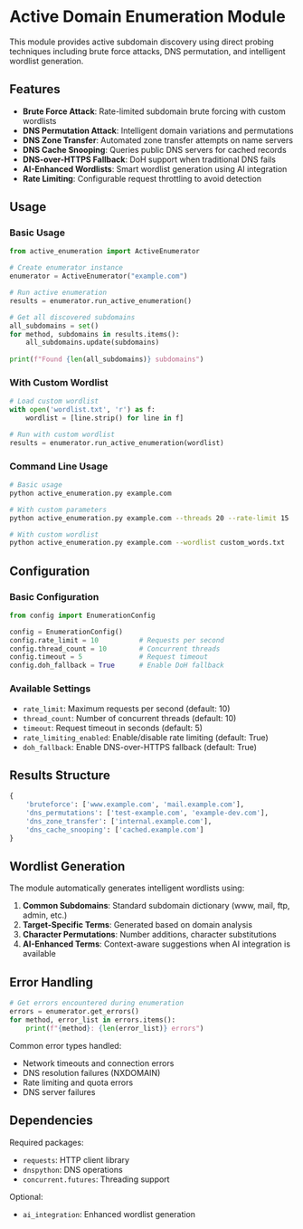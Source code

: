 # Active Domain Enumeration Module

This module provides active subdomain discovery using direct probing techniques including brute force attacks, DNS permutation, and intelligent wordlist generation.

## Features

- **Brute Force Attack**: Rate-limited subdomain brute forcing with custom wordlists
- **DNS Permutation Attack**: Intelligent domain variations and permutations
- **DNS Zone Transfer**: Automated zone transfer attempts on name servers
- **DNS Cache Snooping**: Queries public DNS servers for cached records
- **DNS-over-HTTPS Fallback**: DoH support when traditional DNS fails
- **AI-Enhanced Wordlists**: Smart wordlist generation using AI integration
- **Rate Limiting**: Configurable request throttling to avoid detection

## Usage

### Basic Usage
```python
from active_enumeration import ActiveEnumerator

# Create enumerator instance
enumerator = ActiveEnumerator("example.com")

# Run active enumeration
results = enumerator.run_active_enumeration()

# Get all discovered subdomains
all_subdomains = set()
for method, subdomains in results.items():
    all_subdomains.update(subdomains)
    
print(f"Found {len(all_subdomains)} subdomains")
```

### With Custom Wordlist
```python
# Load custom wordlist
with open('wordlist.txt', 'r') as f:
    wordlist = [line.strip() for line in f]

# Run with custom wordlist
results = enumerator.run_active_enumeration(wordlist)
```

### Command Line Usage
```bash
# Basic usage
python active_enumeration.py example.com

# With custom parameters
python active_enumeration.py example.com --threads 20 --rate-limit 15

# With custom wordlist
python active_enumeration.py example.com --wordlist custom_words.txt
```

## Configuration

### Basic Configuration
```python
from config import EnumerationConfig

config = EnumerationConfig()
config.rate_limit = 10          # Requests per second
config.thread_count = 10        # Concurrent threads
config.timeout = 5              # Request timeout
config.doh_fallback = True      # Enable DoH fallback
```

### Available Settings
- `rate_limit`: Maximum requests per second (default: 10)
- `thread_count`: Number of concurrent threads (default: 10)
- `timeout`: Request timeout in seconds (default: 5)
- `rate_limiting_enabled`: Enable/disable rate limiting (default: True)
- `doh_fallback`: Enable DNS-over-HTTPS fallback (default: True)

## Results Structure

```python
{
    'bruteforce': ['www.example.com', 'mail.example.com'],
    'dns_permutations': ['test-example.com', 'example-dev.com'],
    'dns_zone_transfer': ['internal.example.com'],
    'dns_cache_snooping': ['cached.example.com']
}
```

## Wordlist Generation

The module automatically generates intelligent wordlists using:

1. **Common Subdomains**: Standard subdomain dictionary (www, mail, ftp, admin, etc.)
2. **Target-Specific Terms**: Generated based on domain analysis
3. **Character Permutations**: Number additions, character substitutions
4. **AI-Enhanced Terms**: Context-aware suggestions when AI integration is available

## Error Handling

```python
# Get errors encountered during enumeration
errors = enumerator.get_errors()
for method, error_list in errors.items():
    print(f"{method}: {len(error_list)} errors")
```

Common error types handled:
- Network timeouts and connection errors
- DNS resolution failures (NXDOMAIN)
- Rate limiting and quota errors
- DNS server failures

## Dependencies

Required packages:
- `requests`: HTTP client library
- `dnspython`: DNS operations
- `concurrent.futures`: Threading support

Optional:
- `ai_integration`: Enhanced wordlist generation